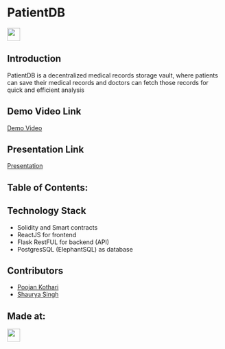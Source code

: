 # PatientDB
<img src="https://i.postimg.cc/HnNN23zD/built-at-hack36.png" height=30 />

## Introduction
PatientDB is a decentralized medical records storage vault, where patients can save their medical records and doctors can fetch those records for quick and efficient analysis

## Demo Video Link
[Demo Video](https://drive.google.com/file/d/15OmWQ3N0X3zDGVT61ZX8cL5gUfmta92J/view?usp=sharing)

## Presentation Link
[Presentation](https://docs.google.com/presentation/d/15L5oYNh9JDLAJF7poS4gHbzoJk1PvFe1)
## Table of Contents:
## Technology Stack
 - Solidity and Smart contracts
 - ReactJS for frontend
 - Flask RestFUL for backend (API)
 - PostgresSQL (ElephantSQL) as database
## Contributors
 - [Poojan Kothari](https://github.com/techguy940)
 - [Shaurya Singh](https://github.com/shauryasf)
## Made at:
<img src="https://i.postimg.cc/HnNN23zD/built-at-hack36.png" height=30 />
